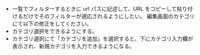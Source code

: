 - 一覧でフィルターするときに url パスに記述して、URL をコピーして貼り付けるだけでそのフィルターが適応されるようにしたい。
  編集画面のカテゴリにて以下の修正をしてください。
- カテゴリ選択をできるようにする。
- カテゴリ選択にて「カテゴリを追加」を選択すると、下にカテゴリ入力欄が表示され、新規カテゴリを入力できるようになる。
